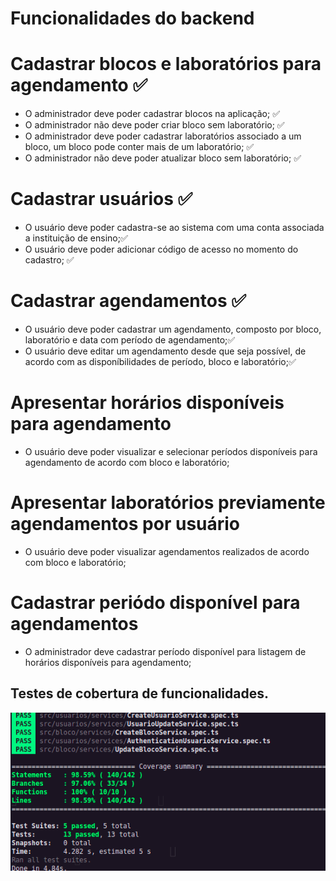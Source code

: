 # Funcionalidades do backend

# Cadastrar blocos e laboratórios para agendamento ✅
 - O administrador deve poder cadastrar blocos na aplicação; ✅
 - O administrador não deve poder criar bloco sem laboratório; ✅
 - O administrador deve poder cadastrar laboratórios associado a um bloco, um bloco pode conter mais de um laboratório; ✅
 - O administrador não deve poder atualizar bloco sem laboratório; ✅

# Cadastrar usuários ✅
 - O usuário deve poder cadastra-se ao sistema com uma conta associada a instituição de ensino;✅
 - O usuário deve poder adicionar código de acesso no momento do cadastro; ✅

# Cadastrar agendamentos ✅
 - O usuário deve poder cadastrar um agendamento, composto por bloco, laboratório e data com período de agendamento;✅
 - O usuário deve editar um agendamento desde que seja possível, de acordo com as disponíbilidades de período, bloco e laboratório;✅

# Apresentar horários disponíveis para agendamento
 - O usuário deve poder visualizar e selecionar períodos disponíveis para agendamento de acordo com bloco e laboratório;

# Apresentar laboratórios previamente agendamentos por usuário
 - O usuário deve poder visualizar agendamentos realizados de acordo com bloco e laboratório;

# Cadastrar periódo disponível para agendamentos 
- O administrador deve cadastrar período disponível para listagem de horários disponíveis para agendamento;
 
## Testes de cobertura de funcionalidades.

 <img alt='GitHub language count' src='.github/teste-criar-atualizar-bloco-laboratorio-2021-05-04 22-56-26.png'>
